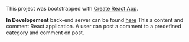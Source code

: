 This project was bootstrapped with [Create React App](https://github.com/facebookincubator/create-react-app).

**In Developement** back-end server can be found [here](https://github.com/SamirMarin/reactnd-project-readable-starter/tree/master/api-server)
This a content and comment React application. A user can post a comment to a predefined category and comment on post.
